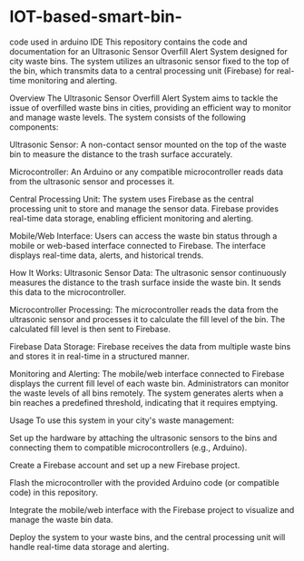 # IOT-based-smart-bin-
code used in arduino IDE
This repository contains the code and documentation for an Ultrasonic Sensor Overfill Alert System designed for city waste bins. The system utilizes an ultrasonic sensor fixed to the top of the bin, which transmits data to a central processing unit (Firebase) for real-time monitoring and alerting.

Overview
The Ultrasonic Sensor Overfill Alert System aims to tackle the issue of overfilled waste bins in cities, providing an efficient way to monitor and manage waste levels. The system consists of the following components:

Ultrasonic Sensor: A non-contact sensor mounted on the top of the waste bin to measure the distance to the trash surface accurately.

Microcontroller: An Arduino or any compatible microcontroller reads data from the ultrasonic sensor and processes it.

Central Processing Unit: The system uses Firebase as the central processing unit to store and manage the sensor data. Firebase provides real-time data storage, enabling efficient monitoring and alerting.

Mobile/Web Interface: Users can access the waste bin status through a mobile or web-based interface connected to Firebase. The interface displays real-time data, alerts, and historical trends.

How It Works:
Ultrasonic Sensor Data: The ultrasonic sensor continuously measures the distance to the trash surface inside the waste bin. It sends this data to the microcontroller.

Microcontroller Processing: The microcontroller reads the data from the ultrasonic sensor and processes it to calculate the fill level of the bin. The calculated fill level is then sent to Firebase.

Firebase Data Storage: Firebase receives the data from multiple waste bins and stores it in real-time in a structured manner.

Monitoring and Alerting: The mobile/web interface connected to Firebase displays the current fill level of each waste bin. Administrators can monitor the waste levels of all bins remotely. The system generates alerts when a bin reaches a predefined threshold, indicating that it requires emptying.

Usage
To use this system in your city's waste management:

Set up the hardware by attaching the ultrasonic sensors to the bins and connecting them to compatible microcontrollers (e.g., Arduino).

Create a Firebase account and set up a new Firebase project.

Flash the microcontroller with the provided Arduino code (or compatible code) in this repository.

Integrate the mobile/web interface with the Firebase project to visualize and manage the waste bin data.

Deploy the system to your waste bins, and the central processing unit will handle real-time data storage and alerting.
